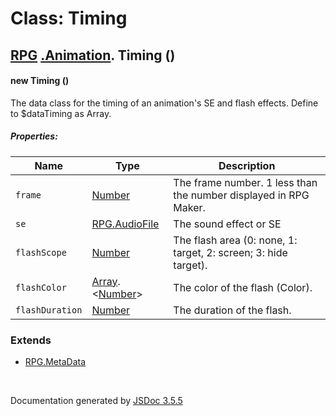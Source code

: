 # Class: Timing

## [RPG](RPG.md) [.Animation](RPG.Animation.md).  Timing ()

#### new Timing ()

The data class for the timing of an animation's SE and flash effects. Define to $dataTiming as Array.

##### Properties:

| Name | Type | Description |
| --- | --- | --- |
| `frame` | [Number](Number.md) | The frame number. 1 less than the number displayed in RPG Maker. |
| `se` | [RPG.AudioFile](RPG.AudioFile.md) | The sound effect or SE |
| `flashScope` | [Number](Number.md) | The flash area (0: none, 1: target, 2: screen; 3: hide target). |
| `flashColor` | [Array](Array.md).<[Number](Number.md)> | The color of the flash (Color). |
| `flashDuration` | [Number](Number.md) | The duration of the flash. |

<dl>
</dl>

### Extends

* [RPG.MetaData](RPG.MetaData.md)

 <br>

  Documentation generated by [JSDoc 3.5.5](https://github.com/jsdoc3/jsdoc)
